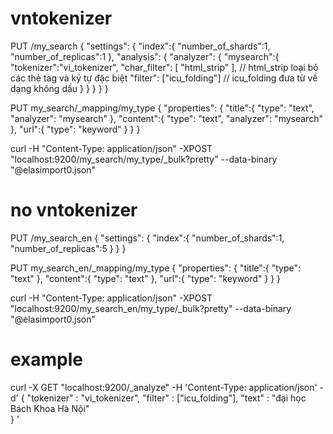 # vntokenizer
PUT /my_search
{
  "settings": {
    "index":{
      "number_of_shards":1,
      "number_of_replicas":1
    },
    "analysis": {
      "analyzer": {
        "mysearch":{
          "tokenizer":"vi_tokenizer",
          "char_filter":  [ "html_strip" ], // html_strip loại bỏ các thẻ tag và ký tự đặc biệt
          "filter": ["icu_folding"]   // icu_folding đưa từ về dạng không dấu
        }
      }
    }
  }
}

PUT my_search/_mapping/my_type
{
  "properties": {
    "title":{
      "type": "text",
      "analyzer": "mysearch"
    },
    "content":{
      "type": "text",
      "analyzer": "mysearch"
    },
    "url":{
      "type": "keyword"
    }
  }
}

curl -H "Content-Type: application/json" -XPOST "localhost:9200/my_search/my_type/_bulk?pretty" --data-binary "@elasimport0.json"



#  no vntokenizer

PUT /my_search_en
{
  "settings": {
    "index":{
      "number_of_shards":1,
      "number_of_replicas":5
    }
  }
}

PUT my_search_en/_mapping/my_type
{
  "properties": {
    "title":{
      "type": "text"
    },
    "content":{
      "type": "text"
    },
    "url":{
      "type": "keyword"
    }
  }
}


curl -H "Content-Type: application/json" -XPOST "localhost:9200/my_search_en/my_type/_bulk?pretty" --data-binary "@elasimport0.json"

# example

curl -X GET "localhost:9200/_analyze" -H 'Content-Type: application/json' -d'
{
  "tokenizer" : "vi_tokenizer",
  "filter" : ["icu_folding"],
  "text" : "đại học Bách Khoa Hà Nội"    
}
'
